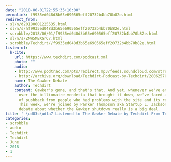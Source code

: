 ```yaml
---
date: "2018-06-01T22:55:35+10:00"
permalink: f9935ed048d3b65e690565eff20732b4bb70b82e.html
redirect_from:
- sl/n/d20180601225535.html
- sl/n/s/hf9935ed048d3b65e690565eff20732b4bb70b82e.html
- scrobble/2018/06/01/f9935ed048d3b65e690565eff20732b4bb70b82e.html
- sl/n/s/ZNW5MBXGrC7.html
- scrobble/Techdirt//f9935ed048d3b65e690565eff20732b4bb70b82e.html
listen-of:
  h-cite:
    url: https://www.techdirt.com/podcast.xml
    photo: ""
    audio:
    - http://www.podtrac.com/pts/redirect.mp3/feeds.soundcloud.com/stream/280625706-techdirt-the-gawker-debate.mp3
    - http://archive.org/download/Techdirt-Podcast-by-Techdirt/280625706-techdirt-the-gawker-debate.mp3
    name: The Gawker Debate
    author: Techdirt
    content: Gawker's gone, and that's that. And yet, whenever we've expressed concerns
      over the billionaire vendetta that brought it down, we've faced a huge amount
      of pushback from people who had problems with the site and its reporting practices.
      This week, we're joined by Parker Thompson aka Startup L. Jackson for a friendly
      debate about whether the Gawker shutdown really is a big deal.
title: ' \ud83c\udfa7 Listened to The Gawker Debate by Techdirt From Techdirt'
categories:
- scrobble
- audio
- Techdirt
- Techdirt
- June
- 2018
- 1
---
```

